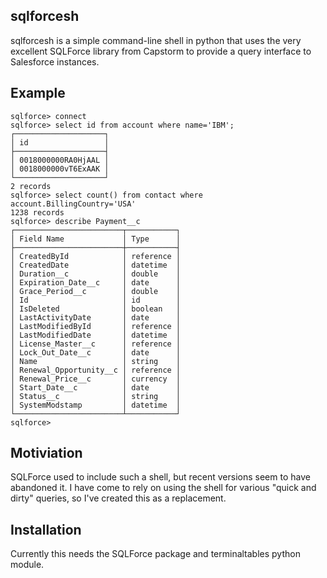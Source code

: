 ## sqlforcesh

sqlforcesh is a simple command-line shell in python that uses the very excellent SQLForce library from Capstorm to provide a query interface to Salesforce instances.

## Example

```
sqlforce> connect
sqlforce> select id from account where name='IBM';
┌────────────────────┐
│ id                 │
├────────────────────┤
│ 0018000000RA0HjAAL │
│ 0018000000vT6ExAAK │
└────────────────────┘
2 records
sqlforce> select count() from contact where account.BillingCountry='USA'
1238 records
sqlforce> describe Payment__c
┌────────────────────────┬───────────┐
│ Field Name             │ Type      │
├────────────────────────┼───────────┤
│ CreatedById            │ reference │
│ CreatedDate            │ datetime  │
│ Duration__c            │ double    │
│ Expiration_Date__c     │ date      │
│ Grace_Period__c        │ double    │
│ Id                     │ id        │
│ IsDeleted              │ boolean   │
│ LastActivityDate       │ date      │
│ LastModifiedById       │ reference │
│ LastModifiedDate       │ datetime  │
│ License_Master__c      │ reference │
│ Lock_Out_Date__c       │ date      │
│ Name                   │ string    │
│ Renewal_Opportunity__c │ reference │
│ Renewal_Price__c       │ currency  │
│ Start_Date__c          │ date      │
│ Status__c              │ string    │
│ SystemModstamp         │ datetime  │
└────────────────────────┴───────────┘
sqlforce>
```

## Motiviation

SQLForce used to include such a shell, but recent versions seem to have abandoned it.  I have come to rely on
using the shell for various "quick and dirty" queries, so I've created this as a replacement.

## Installation

Currently this needs the SQLForce package and terminaltables python module.

